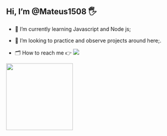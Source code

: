 
## Hi, I’m @Mateus1508 🖐

- 🌱 I’m currently learning  Javascript and Node js;

- 💞️ I’m looking to  practice and observe projects around here;.

- 🗂 How to reach me 👉
  <a href="https:https://www.linkedin.com/in/mateus-belmonte-64b6b11a3/" target="_blank"><img src="https://img.shields.io/badge/-LinkedIn-%230077B5?style=for-the-badge&logo=linkedin&logoColor=white" target="_blank"></a> 
 
 <img height="180em" src="https://github-readme-stats.vercel.app/api/top-langs/?username=Mateus1508&layout=compact&langs_count=7&theme=dracula"/>

